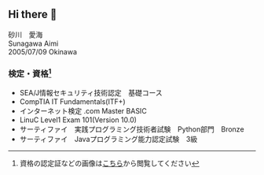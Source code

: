 ## Hi there 👋
砂川　愛海  
Sunagawa Aimi  
2005/07/09 Okinawa  

### 検定・資格[^1]  
- SEA/J情報セキュリティ技術認定　基礎コース　  
- CompTIA IT Fundamentals(ITF+)  
- インターネット検定 .com Master BASIC
- LinuC Level1 Exam 101(Version 10.0)
- サーティファイ　実践プログラミング技術者試験　Python部門　Bronze  
- サーティファイ　Javaプログラミング能力認定試験　3級  
[^1]: 資格の認定証などの画像は[こちら](./images/qualification/)から閲覧してください
<!--
**itc-s24016/itc-s24016** is a ✨ _special_ ✨ repository because its `README.md` (this file) appears on your GitHub profile.

Here are some ideas to get you started:

- 🔭 I’m currently working on ...
- 🌱 I’m currently learning ...
- 👯 I’m looking to collaborate on ...
- 🤔 I’m looking for help with ...
- 💬 Ask me about ...
- 📫 How to reach me: ...
- 😄 Pronouns: ...
- ⚡ Fun fact: ...
-->
